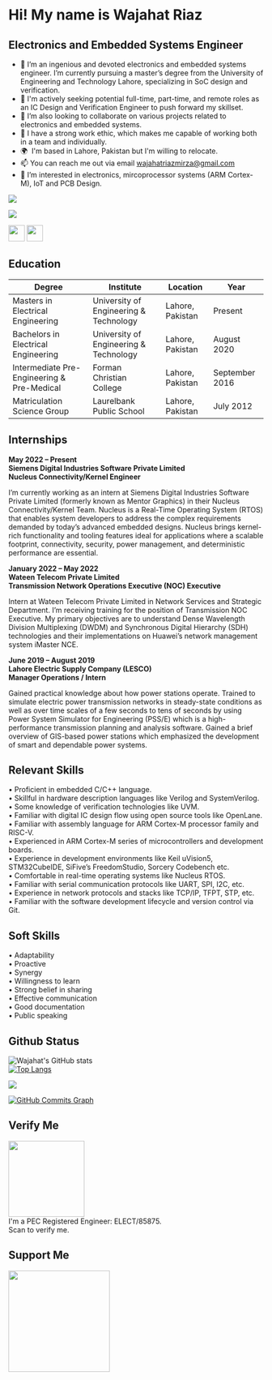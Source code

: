 Hi! My name is Wajahat Riaz
=====================================
Electronics and Embedded Systems Engineer
------------------------------------

- 👋 I’m an ingenious and devoted electronics and embedded systems engineer. I’m currently pursuing a master’s degree 
from the University of Engineering and Technology Lahore, specializing in SoC design and verification. 
- 👀 I'm actively seeking potential full-time, part-time, and remote roles as an IC Design and Verification Engineer to push forward my 
skillset.
- 🌱 I’m also looking to collaborate on various projects related to electronics and embedded systems.
- 💞️ I have a strong work ethic, which makes me capable of working both in a team and individually. 
- 🌍  I'm based in Lahore, Pakistan but I'm willing to relocate. 
 - 📫 You can reach me out via email wajahatriazmirza@gmail.com
- 👀 I’m interested in electronics, mircoprocessor systems (ARM Cortex-M), IoT and PCB Design. 

![](https://komarev.com/ghpvc/?username=wajahatriaz&label=PROFILE+VIEWS)

<a href="https://www.github.com/wajahatriaz" target="_blank" rel="noreferrer"><img
src="https://img.shields.io/github/followers/wajahatriaz?logo=github&style=for-the-badge&color=0891b2&labelColor=1c1917" /></a>


<p align="left"> <a href="https://www.github.com/wajahatriaz" target="_blank" rel="noreferrer"><img src="https://raw.githubusercontent.com/danielcranney/readme-generator/main/public/icons/socials/github.svg" width="32" height="32" /></a> <a href="https://www.linkedin.com/in/wajahat-riaz" target="_blank" rel="noreferrer"><img src="https://raw.githubusercontent.com/danielcranney/readme-generator/main/public/icons/socials/linkedin.svg" width="32" height="32" /></a> 
 
## Education

| **Degree**                                  | **Institute**                          | **Location**     | **Year**       |
|---------------------------------------------|----------------------------------------|------------------|----------------|
| Masters in  Electrical Engineering          | University of Engineering & Technology | Lahore, Pakistan | Present        |
| Bachelors in  Electrical Engineering        | University of Engineering & Technology | Lahore, Pakistan | August 2020    |
| Intermediate  Pre-Engineering & Pre-Medical | Forman Christian College               | Lahore, Pakistan | September 2016 |
| Matriculation  Science Group                | Laurelbank Public School               | Lahore, Pakistan | July 2012      |

## Internships

**May 2022 – Present** <br>
**Siemens Digital Industries Software Private Limited** <br>
**Nucleus Connectivity/Kernel Engineer** <br>

I’m currently working as an intern at Siemens Digital Industries Software Private Limited (formerly known as Mentor 
Graphics) in their Nucleus Connectivity/Kernel Team. Nucleus is a Real-Time Operating System (RTOS) that enables 
system developers to address the complex requirements demanded by today’s advanced embedded designs. Nucleus 
brings kernel-rich functionality and tooling features ideal for applications where a scalable footprint, connectivity, 
security, power management, and deterministic performance are essential.  

**January 2022 – May 2022** <br>
**Wateen Telecom Private Limited** <br>
**Transmission Network Operations Executive (NOC) Executive** <br>

Intern at Wateen Telecom Private Limited in Network Services and Strategic Department. I’m receiving training for the 
position of Transmission NOC Executive. My primary objectives are to understand Dense Wavelength Division 
Multiplexing (DWDM) and Synchronous Digital Hierarchy (SDH) technologies and their implementations on 
Huawei’s network management system iMaster NCE.  

**June 2019 – August 2019** <br>
**Lahore Electric Supply Company (LESCO)** <br>
**Manager Operations / Intern** <br>

Gained practical knowledge about how power stations operate. Trained to simulate electric power transmission 
networks in steady-state conditions as well as over time scales of a few seconds to tens of seconds by using Power 
System Simulator for Engineering (PSS/E) which is a high-performance transmission planning and analysis software. 
Gained a brief overview of GIS-based power stations which emphasized the development of smart and dependable 
power systems. 

## Relevant Skills  

• Proficient in embedded C/C++ language. <br>
• Skillful in hardware description languages like Verilog and SystemVerilog. <br>
• Some knowledge of verification technologies like UVM. <br>
• Familiar with digital IC design flow using open source tools like OpenLane. <br>
• Familiar with assembly language for ARM Cortex-M processor family and RISC-V. <br>
• Experienced in ARM Cortex-M series of microcontrollers and development boards. <br>
• Experience in development environments like Keil uVision5, STM32CubeIDE, SiFive’s FreedomStudio, Sorcery Codebench etc. <br>
• Comfortable in real-time operating systems like Nucleus RTOS. <br>
• Familiar with serial communication protocols like UART, SPI, I2C, etc. <br>
• Experience in network protocols and stacks like TCP/IP, TFPT, STP, etc. <br>
• Familiar with the software development lifecycle and version control via Git. <br>
 
## Soft Skills

• Adaptability <br>
• Proactive <br>
• Synergy <br>
• Willingness to learn <br>
• Strong belief in sharing <br>
• Effective communication <br>
• Good documentation <br>
• Public speaking <br>

## Github Status

 ![Wajahat's GitHub stats](https://github-readme-stats.vercel.app/api?username=wajahatriaz&theme=black&show_icons=true) <br>
[![Top Langs](https://github-readme-stats.vercel.app/api/top-langs/?username=wajahatriaz&langs_count=5)](https://github.com/wajahatriaz/github-readme-stats)
 
<a href="http://www.github.com/wajahatriaz"><img align="center" src="https://github-readme-streak-stats.herokuapp.com/?user=wajahatriaz&stroke=ffffff&background=1c1917&ring=0891b2&fire=0891b2&currStreakNum=ffffff&currStreakLabel=0891b2&sideNums=ffffff&sideLabels=ffffff&dates=ffffff&hide_border=true" /></a>

<a href="http://www.github.com/wajahatriaz"><img align="center" src="https://activity-graph.herokuapp.com/graph?username=wajahatriaz&bg_color=1c1917&color=ffffff&line=0891b2&point=ffffff&area_color=1c1917&area=true&hide_border=true&custom_title=GitHub%20Commits%20Graph" alt="GitHub Commits Graph" /></a>

##  Verify Me
<img src="https://user-images.githubusercontent.com/61377755/175810188-8200c973-8b1d-4a49-85a5-68f7b2bc6633.svg" width="150" /> <br>
I'm a PEC Registered Engineer: ELECT/85875.<br> Scan to verify me.

## Support Me
<a href="https://www.buymeacoffee.com/wajahatriaz"><img src="https://cdn.buymeacoffee.com/buttons/v2/default-yellow.png" width="200" /></a>
